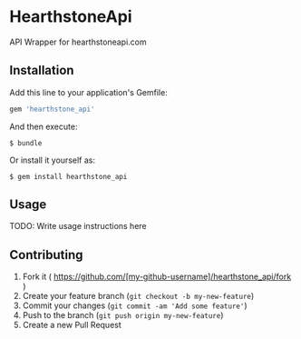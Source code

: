 # HearthstoneApi

API Wrapper for hearthstoneapi.com

## Installation

Add this line to your application's Gemfile:

```ruby
gem 'hearthstone_api'
```

And then execute:

    $ bundle

Or install it yourself as:

    $ gem install hearthstone_api

## Usage

TODO: Write usage instructions here

## Contributing

1. Fork it ( https://github.com/[my-github-username]/hearthstone_api/fork )
2. Create your feature branch (`git checkout -b my-new-feature`)
3. Commit your changes (`git commit -am 'Add some feature'`)
4. Push to the branch (`git push origin my-new-feature`)
5. Create a new Pull Request
